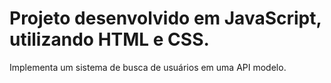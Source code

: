 # Projeto desenvolvido em JavaScript, utilizando HTML e CSS.

Implementa um sistema de busca de usuários em uma API modelo.
